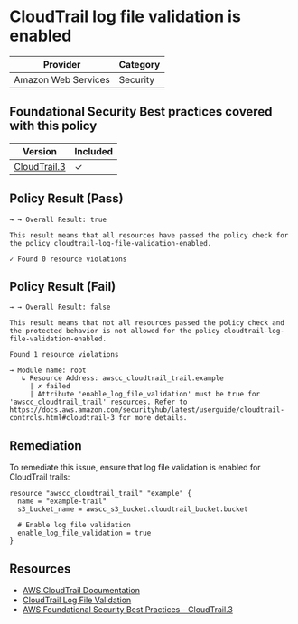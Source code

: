 # CloudTrail log file validation is enabled

| Provider            | Category |
|---------------------|----------|
| Amazon Web Services | Security |

## Foundational Security Best practices covered with this policy

| Version | Included |
|---------|----------|
| [CloudTrail.3](https://docs.aws.amazon.com/securityhub/latest/userguide/cloudtrail-controls.html#cloudtrail-3)   | &check;  |

## Policy Result (Pass)
```
→ → Overall Result: true

This result means that all resources have passed the policy check for the policy cloudtrail-log-file-validation-enabled.

✓ Found 0 resource violations
```

## Policy Result (Fail)
```
→ → Overall Result: false

This result means that not all resources passed the policy check and the protected behavior is not allowed for the policy cloudtrail-log-file-validation-enabled.

Found 1 resource violations

→ Module name: root
   ↳ Resource Address: awscc_cloudtrail_trail.example
     | ✗ failed
     | Attribute 'enable_log_file_validation' must be true for 'awscc_cloudtrail_trail' resources. Refer to https://docs.aws.amazon.com/securityhub/latest/userguide/cloudtrail-controls.html#cloudtrail-3 for more details.
```

## Remediation
To remediate this issue, ensure that log file validation is enabled for CloudTrail trails:

```hcl
resource "awscc_cloudtrail_trail" "example" {
  name = "example-trail"
  s3_bucket_name = awscc_s3_bucket.cloudtrail_bucket.bucket
  
  # Enable log file validation
  enable_log_file_validation = true
}
```

## Resources
- [AWS CloudTrail Documentation](https://docs.aws.amazon.com/awscloudtrail/latest/userguide/cloudtrail-user-guide.html)
- [CloudTrail Log File Validation](https://docs.aws.amazon.com/awscloudtrail/latest/userguide/cloudtrail-log-file-validation-intro.html)
- [AWS Foundational Security Best Practices - CloudTrail.3](https://docs.aws.amazon.com/securityhub/latest/userguide/cloudtrail-controls.html#cloudtrail-3)
